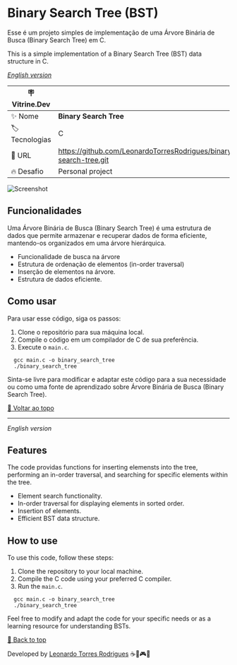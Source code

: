 <div id='top'>

# Binary Search Tree (BST)

</div>

Esse é um projeto simples de implementação de uma Árvore Binária de Busca (Binary Search Tree) em C.

This is a simple implementation of a Binary Search Tree (BST) data structure in C.

_[English version](#English)_

| :placard: Vitrine.Dev |     |
| -------------  | --- |
| :sparkles: Nome        | **Binary Search Tree**
| :label: Tecnologias | C
| :rocket: URL         | https://github.com/LeonardoTorresRodrigues/binary-search-tree.git
| :fire: Desafio     | Personal project


<!-- Inserir imagem com a #vitrinedev ao final do link -->

![Screenshot](https://github.com/LeonardoTorresRodrigues/binary-search-tree/assets/91892938/77a6df43-2fb6-402d-8b95-a09b861fde6f#vitrinedev)

## Funcionalidades


Uma Árvore Binária de Busca (Binary Search Tree) é uma estrutura de dados que permite armazenar e recuperar dados de forma eficiente, mantendo-os organizados em uma árvore hierárquica.

- Funcionalidade de busca na árvore
- Estrutura de ordenação de elementos (in-order traversal)
- Inserção de elementos na árvore.
- Estrutura de dados eficiente.

## Como usar

Para usar esse código, siga os passos:

1. Clone o repositório para sua máquina local.
2. Compile o código em um compilador de C de sua preferência.
3. Execute o `main.c`.

```
  gcc main.c -o binary_search_tree
  ./binary_search_tree
```

Sinta-se livre para modificar e adaptar este código para a sua necessidade ou como uma fonte de aprendizado sobre Árvore Binária de Busca (Binary Search Tree).

<a href='#top'>🔼 Voltar ao topo</a>

---

<div id='English'>
  
  _English version_

</div>

## Features

The code providas functions for inserting elemensts into the tree, performing an in-order traversal, and searching for specific elements within the tree.

- Element search functionality.
- In-order traversal for displaying elements in sorted order.
- Insertion of elements.
- Efficient BST data structure.



## How to use

To use this code, follow these steps:

1. Clone the repository to your local machine.
2. Compile the C code using your preferred C compiler.
3. Run the `main.c`.

```
  gcc main.c -o binary_search_tree
  ./binary_search_tree
```

Feel free to modify and adapt the code for your specific needs or as a learning resource for understanding BSTs.

<a href='#top'>🔼 Back to top</a>



Developed by [Leonardo Torres Rodrigues](https://www.linkedin.com/in/leonardo-torres-rodrigues/) ☕🚅🎮🎵
